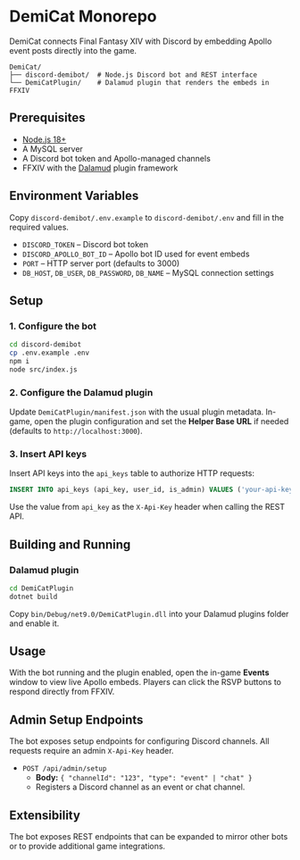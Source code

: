 # DemiCat Monorepo

DemiCat connects Final Fantasy XIV with Discord by embedding Apollo event posts directly into the game.

```
DemiCat/
├── discord-demibot/  # Node.js Discord bot and REST interface
└── DemiCatPlugin/    # Dalamud plugin that renders the embeds in FFXIV
```

## Prerequisites

- [Node.js 18+](https://nodejs.org/)
- A MySQL server
- A Discord bot token and Apollo-managed channels
- FFXIV with the [Dalamud](https://github.com/goatcorp/Dalamud) plugin framework

## Environment Variables

Copy `discord-demibot/.env.example` to `discord-demibot/.env` and fill in the required values.

- `DISCORD_TOKEN` – Discord bot token
- `DISCORD_APOLLO_BOT_ID` – Apollo bot ID used for event embeds
- `PORT` – HTTP server port (defaults to 3000)
- `DB_HOST`, `DB_USER`, `DB_PASSWORD`, `DB_NAME` – MySQL connection settings

## Setup

### 1. Configure the bot
```bash
cd discord-demibot
cp .env.example .env
npm i
node src/index.js
```

### 2. Configure the Dalamud plugin
Update `DemiCatPlugin/manifest.json` with the usual plugin metadata. In-game, open the plugin configuration and set the **Helper Base URL** if needed (defaults to `http://localhost:3000`).

### 3. Insert API keys
Insert API keys into the `api_keys` table to authorize HTTP requests:

```sql
INSERT INTO api_keys (api_key, user_id, is_admin) VALUES ('your-api-key', 'discord-user-id', 1);
```
Use the value from `api_key` as the `X-Api-Key` header when calling the REST API.

## Building and Running

### Dalamud plugin
```bash
cd DemiCatPlugin
dotnet build
```
Copy `bin/Debug/net9.0/DemiCatPlugin.dll` into your Dalamud plugins folder and enable it.

## Usage

With the bot running and the plugin enabled, open the in-game **Events** window to view live Apollo embeds. Players can click the RSVP buttons to respond directly from FFXIV.

## Admin Setup Endpoints

The bot exposes setup endpoints for configuring Discord channels. All requests require an admin `X-Api-Key` header.

- `POST /api/admin/setup`
  - **Body:** `{ "channelId": "123", "type": "event" | "chat" }`
  - Registers a Discord channel as an event or chat channel.

## Extensibility

The bot exposes REST endpoints that can be expanded to mirror other bots or to provide additional game integrations.
